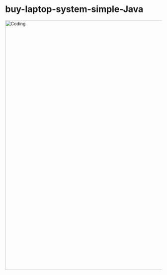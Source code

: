 # buy-laptop-system-simple-Java


<img align="center" alt="Coding" width="800" src="https://media.discordapp.net/attachments/916650903866597416/1117913622224572626/image.png?width=757&height=459">
